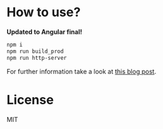 # How to use?

**Updated to Angular final!**

```bash
npm i
npm run build_prod
npm run http-server
```

For further information take a look at [this blog post](http://blog.mgechev.com/2016/06/26/tree-shaking-angular2-production-build-rollup-javascript/).

# License

MIT

